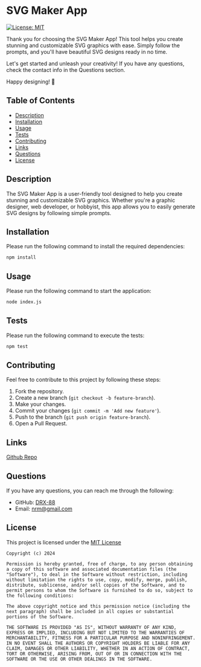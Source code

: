 # SVG Maker App

[![License: MIT](https://img.shields.io/badge/License-MIT-yellow.svg)](https://opensource.org/licenses/MIT)

Thank you for choosing the SVG Maker App! This tool helps you create stunning and customizable SVG graphics with ease. Simply follow the prompts, and you'll have beautiful SVG designs ready in no time.

Let's get started and unleash your creativity! If you have any questions, check the contact info in the Questions section.

Happy designing! 🎨

## Table of Contents
- [Description](#description)
- [Installation](#installation)
- [Usage](#usage)
- [Tests](#tests)
- [Contributing](#contributing)
- [Links](#links)
- [Questions](#questions)
- [License](#license)

## Description
The SVG Maker App is a user-friendly tool designed to help you create stunning and customizable SVG graphics. Whether you're a graphic designer, web developer, or hobbyist, this app allows you to easily generate SVG designs by following simple prompts.

## Installation
Please run the following command to install the required dependencies:
```bash
npm install
```

## Usage
Please run the following command to start the application:
```bash
node index.js
```

## Tests
Please run the following command to execute the tests:
```bash
npm test
```

## Contributing
Feel free to contribute to this project by following these steps:
1. Fork the repository.
2. Create a new branch (`git checkout -b feature-branch`).
3. Make your changes.
4. Commit your changes (`git commit -m 'Add new feature'`).
5. Push to the branch (`git push origin feature-branch`).
6. Open a Pull Request.

## Links
[Github Repo](https://github.com/DRX-88/SVG-Maker)

## Questions
If you have any questions, you can reach me through the following:
- GitHub: [DRX-88](https://github.com/yourusername)
- Email: [nrm@gmail.com](mailto:youremail@example.com)

## License
This project is licensed under the [MIT License](https://opensource.org/licenses/MIT)
    
    Copyright (c) 2024 

    Permission is hereby granted, free of charge, to any person obtaining a copy of this software and associated documentation files (the "Software"), to deal in the Software without restriction, including without limitation the rights to use, copy, modify, merge, publish, distribute, sublicense, and/or sell copies of the Software, and to permit persons to whom the Software is furnished to do so, subject to the following conditions: 

    The above copyright notice and this permission notice (including the next paragraph) shall be included in all copies or substantial portions of the Software.

    THE SOFTWARE IS PROVIDED "AS IS", WITHOUT WARRANTY OF ANY KIND, EXPRESS OR IMPLIED, INCLUDING BUT NOT LIMITED TO THE WARRANTIES OF MERCHANTABILITY, FITNESS FOR A PARTICULAR PURPOSE AND NONINFRINGEMENT. IN NO EVENT SHALL THE AUTHORS OR COPYRIGHT HOLDERS BE LIABLE FOR ANY CLAIM, DAMAGES OR OTHER LIABILITY, WHETHER IN AN ACTION OF CONTRACT, TORT OR OTHERWISE, ARISING FROM, OUT OF OR IN CONNECTION WITH THE SOFTWARE OR THE USE OR OTHER DEALINGS IN THE SOFTWARE.